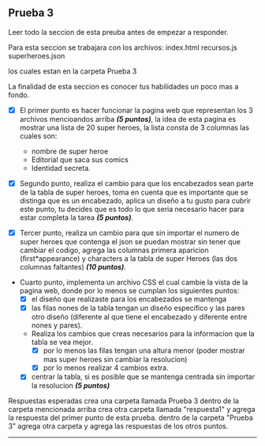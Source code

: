 <!-- @format -->

## Prueba 3

Leer todo la seccion de esta preuba antes de empezar a responder.

Para esta seccion se trabajara con los archivos:
index.html
recursos.js
superheroes.json

los cuales estan en la carpeta Prueba 3

La finalidad de esta seccion es conocer tus habilidades un poco mas a fondo.

- [x] El primer punto es hacer funcionar la pagina web que representan los 3 archivos mencioandos arriba **_(5 puntos)_**, la idea de esta pagina es mostrar una lista de 20 super heroes, la lista consta de 3 columnas las cuales son:

  - nombre de super heroe
  - Editorial que saca sus comics
  - Identidad secreta.

- [x] Segundo punto, realiza el cambio para que los encabezados sean parte de la tabla de super heroes, toma en cuenta que es importante que se distinga que es un encabezado, aplica un diseño a tu gusto para cubrir este punto, tu decides que es todo lo que seria necesario hacer para estar completa la tarea **_(5 puntos)_**.

- [x] Tercer punto, realiza un cambio para que sin importar el numero de super heroes que contenga el json se puedan mostrar sin tener que cambiar el codigo, agrega las columnas primera aparicion (first\*appearance) y characters a la tabla de super Heroes (las dos columnas faltantes) **_(10 puntos)_**.

- Cuarto punto, implementa un archivo CSS el cual cambie la vista de la pagina web, donde por lo menos se cumplan los siguientes puntos:
  - [x] el diseño que realizaste para los encabezados se mantenga
  - [x] las filas nones de la tabla tengan un diseño especifico y las pares otro diseño (diferente al que tiene el encabezado y diferente entre nones y pares).
  - Realiza los cambios que creas necesarios para la informacion que la tabla se vea mejor.
    - [x] por lo menos las filas tengan una altura menor (poder mostrar mas super heroes sin cambiar la resolucion)
    - [x] por lo menos realizar 4 cambios extra.
  - [x] centrar la tabla, si es posible que se mantenga centrada sin importar la resolucion **_(5 puntos)_**

Respuestas esperadas
crea una carpeta llamada Prueba 3
dentro de la carpeta mencionada arriba crea otra carpeta llamada "respuesta1" y agrega la respuesta del primer punto de esta prueba.
dentro de la carpeta "Prueba 3" agrega otra carpeta y agrega las respuestas de los otros puntos.

---
